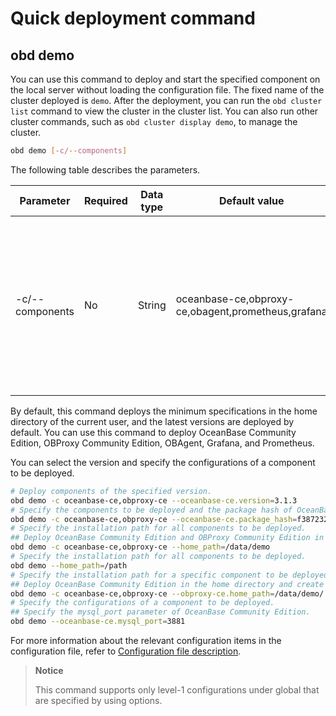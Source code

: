 # Quick deployment command

## obd demo

You can use this command to deploy and start the specified component on the local server without loading the configuration file. The fixed name of the cluster deployed is `demo`. After the deployment, you can run the `obd cluster list` command to view the cluster in the cluster list. You can also run other cluster commands, such as `obd cluster display demo`, to manage the cluster.

```bash
obd demo [-c/--components]
```

The following table describes the parameters.

| Parameter | Required | Data type | Default value | Description |
|------------------|---------|------------|----------|--------------------------------------------------------------------|
| -c/--components | No | String | oceanbase-ce,obproxy-ce,obagent,prometheus,grafana | The list of components that are separated with commas (`,`). You can use this parameter to specify the components to be deployed. |

By default, this command deploys the minimum specifications in the home directory of the current user, and the latest versions are deployed by default. You can use this command to deploy OceanBase Community Edition, OBProxy Community Edition, OBAgent, Grafana, and Prometheus.

You can select the version and specify the configurations of a component to be deployed.

```bash
# Deploy components of the specified version.
obd demo -c oceanbase-ce,obproxy-ce --oceanbase-ce.version=3.1.3
# Specify the components to be deployed and the package hash of OceanBase Community Edition.
obd demo -c oceanbase-ce,obproxy-ce --oceanbase-ce.package_hash=f38723204d49057d3e062ffad778edc1552a7c114622bf2a86fea769fbd202ea
# Specify the installation path for all components to be deployed.
## Deploy OceanBase Community Edition and OBProxy Community Edition in the /data/demo directory and create corresponding working directories for them.
obd demo -c oceanbase-ce,obproxy-ce --home_path=/data/demo
# Specify the installation path for all components to be deployed.
obd demo --home_path=/path
# Specify the installation path for a specific component to be deployed.
## Deploy OceanBase Community Edition in the home directory and create a working directory for it, and deploy OBProxy Community Edition in the /data/playground/obproxy-ce directory.
obd demo -c oceanbase-ce,obproxy-ce --obproxy-ce.home_path=/data/demo/
# Specify the configurations of a component to be deployed.
## Specify the mysql_port parameter of OceanBase Community Edition.
obd demo --oceanbase-ce.mysql_port=3881
```

For more information about the relevant configuration items in the configuration file, refer to [Configuration file description](../../400.configuration-file-description.md).

> **Notice**
>
> This command supports only level-1 configurations under global that are specified by using options.
